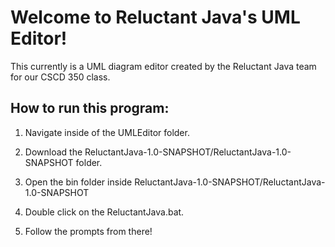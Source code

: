 # Welcome to Reluctant Java's UML Editor!
This currently is a UML diagram editor created by the Reluctant Java team for our CSCD 350 class.
## How to run this program:

1. Navigate inside of the UMLEditor folder.

2. Download the ReluctantJava-1.0-SNAPSHOT/ReluctantJava-1.0-SNAPSHOT folder.
   
3. Open the bin folder inside ReluctantJava-1.0-SNAPSHOT/ReluctantJava-1.0-SNAPSHOT

4. Double click on the ReluctantJava.bat.

5. Follow the prompts from there!
